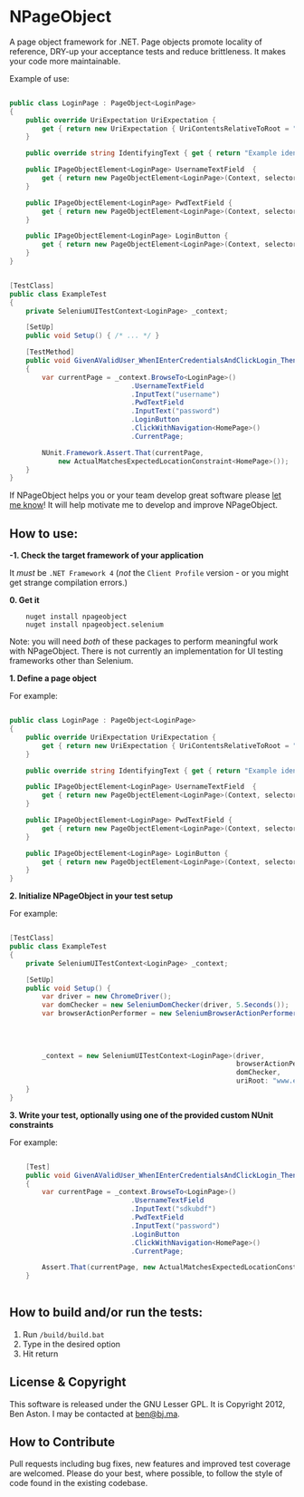 NPageObject
=====

A page object framework for .NET. Page objects promote locality of reference, DRY-up your acceptance tests and reduce brittleness. It makes your code more maintainable.

Example of use:

```C#

public class LoginPage : PageObject<LoginPage>
{       
	public override UriExpectation UriExpectation {
		get { return new UriExpectation { UriContentsRelativeToRoot = "/", Match = UriMatch.Exact }; }
	}

	public override string IdentifyingText { get { return "Example identifying text" } }

	public IPageObjectElement<LoginPage> UsernameTextField 	{
		get { return new PageObjectElement<LoginPage>(Context, selector: "#username"); }
	}

	public IPageObjectElement<LoginPage> PwdTextField {
		get { return new PageObjectElement<LoginPage>(Context, selector: "#password"); }
	}

	public IPageObjectElement<LoginPage> LoginButton {
		get { return new PageObjectElement<LoginPage>(Context, selector: "#loginButton"); }
	}
}


[TestClass]
public class ExampleTest
{
	private SeleniumUITestContext<LoginPage> _context;

	[SetUp]
	public void Setup() { /* ... */ }

	[TestMethod]
	public void GivenAValidUser_WhenIEnterCredentialsAndClickLogin_ThenIAmLoggedIn()
	{
		var currentPage = _context.BrowseTo<LoginPage>()
							  .UsernameTextField
							  .InputText("username")
							  .PwdTextField
							  .InputText("password")
							  .LoginButton
							  .ClickWithNavigation<HomePage>()
							  .CurrentPage;

		NUnit.Framework.Assert.That(currentPage, 
			new ActualMatchesExpectedLocationConstraint<HomePage>());
	}
}


```

If NPageObject helps you or your team develop great software please [let me know](mailto:ben@bj.ma "Ben's email address")! It will help motivate me to develop and improve NPageObject.


How to use:
--------
**-1. Check the target framework of your application**

It *must* be ```.NET Framework 4``` (*not* the ```Client Profile``` version - or you might get strange compilation errors.)


**0. Get it**

```shell
	nuget install npageobject
	nuget install npageobject.selenium
```

Note: you will need *both* of these packages to perform meaningful work with NPageObject. There is not currently an implementation for UI testing frameworks other than Selenium.


**1. Define a page object**

For example:

```C#

public class LoginPage : PageObject<LoginPage>
{       
	public override UriExpectation UriExpectation {
		get { return new UriExpectation { UriContentsRelativeToRoot = "/", Match = UriMatch.Exact }; }
	}

	public override string IdentifyingText { get { return "Example identifying text" } }

	public IPageObjectElement<LoginPage> UsernameTextField 	{
		get { return new PageObjectElement<LoginPage>(Context, selector: "#username"); }
	}

	public IPageObjectElement<LoginPage> PwdTextField {
		get { return new PageObjectElement<LoginPage>(Context, selector: "#password"); }
	}

	public IPageObjectElement<LoginPage> LoginButton {
		get { return new PageObjectElement<LoginPage>(Context, selector: "#loginButton"); }
	}
}

```


**2. Initialize NPageObject in your test setup**

For example:

```C#

[TestClass]
public class ExampleTest
{
	private SeleniumUITestContext<LoginPage> _context;

	[SetUp]
	public void Setup() { 
		var driver = new ChromeDriver();
		var domChecker = new SeleniumDomChecker(driver, 5.Seconds());
		var browserActionPerformer = new SeleniumBrowserActionPerformer(driver, 
																		domChecker,
																		isInDemonstrationMode: false, //slows down UI actions for demonstrations
																		uriRoot: "www.example.com", 
																		elementSelectionTimeout: 5.Seconds());
		_context = new SeleniumUITestContext<LoginPage>(driver,
														browserActionPerformer,
														domChecker,
														uriRoot: "www.example.com");
	}
}

```


**3. Write your test, optionally using one of the provided custom NUnit constraints**

For example:

```C#

	[Test]
	public void GivenAValidUser_WhenIEnterCredentialsAndClickLogin_ThenIAmLoggedIn()
	{
		var currentPage = _context.BrowseTo<LoginPage>()
							  .UsernameTextField
							  .InputText("sdkubdf")
							  .PwdTextField
							  .InputText("password")
							  .LoginButton
							  .ClickWithNavigation<HomePage>()
							  .CurrentPage;

		Assert.That(currentPage, new ActualMatchesExpectedLocationConstraint<HomePage>());
	}
	
```

How to build and/or run the tests:
--------

1. Run `/build/build.bat`
1. Type in the desired option
1. Hit return

License & Copyright
--------

This software is released under the GNU Lesser GPL. It is Copyright 2012, Ben Aston. I may be contacted at ben@bj.ma.

How to Contribute
--------

Pull requests including bug fixes, new features and improved test coverage are welcomed. Please do your best, where possible, to follow the style of code found in the existing codebase.